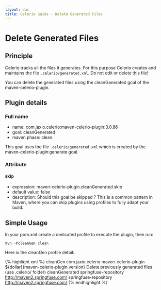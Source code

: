```yaml
---
layout: doc
title: Celerio Guide - Delete Generated Files
---
```


Delete Generated Files
======================

Principle
---------

Celerio tracks all the files it generates. For this purpose Celerio creates and maintains the file `.celerio/generated.xml`.
Do not edit or delete this file!

You can delete the generated files using the cleanGenerated goal of the maven-celerio-plugin.

Plugin details
--------------

### Full name

* name: com.jaxio.celerio:maven-celerio-plugin:3.0.86
* goal: cleanGenerated
* maven phase: clean

This goal uses the file `.celerio/generated.xml` which is created by the maven-celerio-plugin:generate goal.

### Attribute

#### skip
* expression: maven-celerio-plugin.cleanGenerated.skip
* default value: false
* description: Should this goal be skipped ? This is a common pattern in Maven, 
where you can skip plugins using profiles to fully adapt your build.


Simple Usage
------------

In your pom.xml create a dedicated profile to execute the plugin, then run:

	mvn -PcleanGen clean

Here is the cleanGen profile detail:

{% highlight xml %}
	<profile>
		<!-- ~~~~~~~~~~~~~~~~~~~~~~~~~~~~~~~~ -->
		<!-- Delete code generated by Celerio -->
		<!-- ~~~~~~~~~~~~~~~~~~~~~~~~~~~~~~~~ -->
		<id>cleanGen</id>
		<build>
			<plugins>
				<plugin>
					<groupId>com.jaxio.celerio</groupId>
					<artifactId>maven-celerio-plugin</artifactId>
					<version>${dollar}{maven-celerio-plugin.version}</version>
					<executions>
						<execution>
							<id>Delete previously generated files (use .celerio/ folder)</id>
							<goals>
								<goal>cleanGenerated</goal>
							</goals>
						</execution>
					</executions>
				</plugin>
			</plugins>
		</build>
		<repositories>
			<repository>
				<id>springfuse-repository</id>
				<url>http://maven2.springfuse.com/</url>
			</repository>
		</repositories>
		<pluginRepositories>
			<pluginRepository>
				<id>springfuse-repository</id>
				<url>http://maven2.springfuse.com/</url>
			</pluginRepository>
		</pluginRepositories>
	</profile>
{% endhighlight %}


